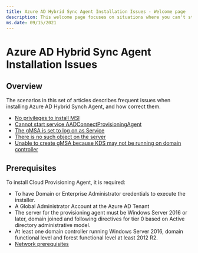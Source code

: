 ```yaml
---
title: Azure AD Hybrid Sync Agent Installation Issues - Welcome page
description: This welcome page focuses on situations where you can't start or complete the installation of the Azure AD Hybrid Sync Agent.
ms.date: 09/15/2021
---
```


# Azure AD Hybrid Sync Agent Installation Issues

## Overview

The scenarios in this set of articles describes frequent issues when installing Azure AD Hybrid Synch Agent, and how correct them.

- [No privileges to install MSI](azure-ad-hybrid-synch-no-privileges-install-msi.md)
- [Cannot start service AADConnectProvisioningAgent](azure-ad-hybrid-synch-cannot-start-aadconnect-provisioning-agent.md)
- [The gMSA is set to log on as Service](azure-ad-hybrid-synch-gmsa-set-logon-service.md)
- [There is no such object on the server](azure-ad-hybrid-synch-no-such-object-on-server.md)
- [Unable to create gMSA because KDS may not be running on domain controller](azure-ad-hybrid-synch-unable-create-gmsa-kds-domain-controller.md)

## Prerequisites

To install Cloud Provisioning Agent, it is required:

- To have Domain or Enterprise Administrator credentials to execute the installer.
- A Global Administrator Account at the Azure AD Tenant
- The server for the provisioning agent must be Windows Server 2016 or later, domain joined and following directives for tier 0 based on Active directory administrative model.
- At least one domain controller running Windows Server 2016, domain functional level and forest functional level at least 2012 R2.
- [Network prerequisites](/azure/active-directory/cloud-sync/how-to-prerequisites#in-your-on-premises-environment)
